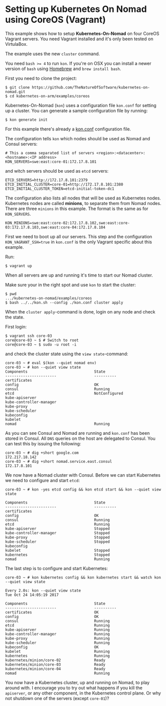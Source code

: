 # Setting up Kubernetes On Nomad using CoreOS (Vagrant)

This example shows how to setup **Kubernetes-On-Nomad** on four CoreOS Vagrant servers.
You need Vagrant installed and it's only been tested on VirtulaBox.

The example uses the new `cluster` command.

You need `bash >= 4` to run `kon`. If you're on OSX you can install a newer version of
`bash` using [Homebrew](https://brew.sh/) and `brew install bash`.

First you need to clone the project:
```
$ git clone https://github.com/TheNatureOfSoftware/kubernetes-on-nomad.git
$ cd kubernetes-on-arm/examples/coreos
```

Kubernetes-On-Nomad (`kon`) uses a configuration file `kon.conf` for setting up a cluster.
You can generate a sample configuration file by running:
```
$ kon generate init
```

For this example there's already a [kon.conf](./kon.conf) configuration file.

The configuration tells `kon` which nodes should be used as Nomad and Consul servers:
```
# This a comma separated list of servers <region>:<datacenter>:<hostname>:<IP address>
KON_SERVERS=swe:east:core-01:172.17.8.101
```
and witch servers should be used as `etcd` servers:
```
ETCD_SERVERS=http://172.17.8.101:2379
ETCD_INITIAL_CLUSTER=core-01=http://172.17.8.101:2380
ETCD_INITIAL_CLUSTER_TOKEN=etcd-initial-token-dc1
```

The configuration also lists all nodes that will be used as Kubernetes nodes.
Kubernetes nodes are called **minions**, to separate them from Nomad nodes.
There are three `minions` in this example. The format is the same as for `KON_SERVERS`.
```
KON_MINIONS=swe:east:core-02:172.17.8.102,swe:east:core-03:172.17.8.103,swe:east:core-04:172.17.8.104
```

First we need to boot up all our servers. This step and the configuration `KON_VAGRANT_SSH=true` in `kon.conf` is the only Vagrant specific about this example.

Run:
```
$ vagrant up
```

When all servers are up and running it's time to start our Nomad cluster.

Make sure your in the right spot and use `kon` to start the cluster:
```
$ pwd
.../kubernetes-on-nomad/examples/coreos
$ bash ../../kon.sh --config ./kon.conf cluster apply 
```

When the `cluster apply`-command is done, login on any node and check the state.

First login:
```
$ vagrant ssh core-03
core@core-03 ~ $ # Switch to root
core@core-03 ~ $ sudo -u root -i
```
and check the cluster state using the `view state`-command:
```
core-03 ~ # eval $(kon --quiet nomad env)
core-03 ~ # kon --quiet view state
Components                              State
-----------------------                 ----------
certificates                            
config                                  OK
consul                                  Running
etcd                                    NotConfigured
kube-apiserver                          
kube-controller-manager                 
kube-proxy                              
kube-scheduler                          
kubeconfig                              
kubelet                                 
nomad                                   Running
```
As you can see Consul and Nomad are running and `kon.conf` has been stored in Consul. All `DNS` queries on the host are delegated to Consul. You can test this by issuing the following:
```
core-03 ~ # dig +short google.com
172.217.18.142
core-03 ~ # dig +short nomad.service.east.consul
172.17.8.101
``` 

We now have a Nomad cluster with Consul. Before we can start Kubernetes we
need to configure and start `etcd`:
```
core-03 ~ # kon -yes etcd config && kon etcd start && kon --quiet view state
```
```
Components                              State
-----------------------                 ----------
certificates                            
config                                  OK
consul                                  Running
etcd                                    Running
kube-apiserver                          Stopped
kube-controller-manager                 Stopped
kube-proxy                              Stopped
kube-scheduler                          Stopped
kubeconfig                              
kubelet                                 Stopped
kubernetes                              Stopped
nomad                                   Running
```

The last step is to configure and start Kubernetes:
```
core-03 ~ # kon kubernetes config && kon kubernetes start && watch kon --quiet view state
```
```
Every 2.0s: kon --quiet view state                                                                                                               Tue Oct 24 14:05:19 2017

Components                              State
-----------------------                 ----------
certificates                            OK
config                                  OK
consul                                  Running
etcd                                    Running
kube-apiserver                          Running
kube-controller-manager                 Running
kube-proxy                              Running
kube-scheduler                          Running
kubeconfig                              OK
kubelet                                 Running
kubernetes                              Running
kubernetes/minion/core-02               Ready
kubernetes/minion/core-03               Ready
kubernetes/minion/core-04               Ready
nomad                                   Running
```

You now have a Kubernetes cluster, up and running on Nomad, to play around with.
I encourage you to try out what happens if you kill the `apiserver`, or any other
component, in the Kubernetes control plane. Or why not shutdown one of the servers (except `core-01`)?
